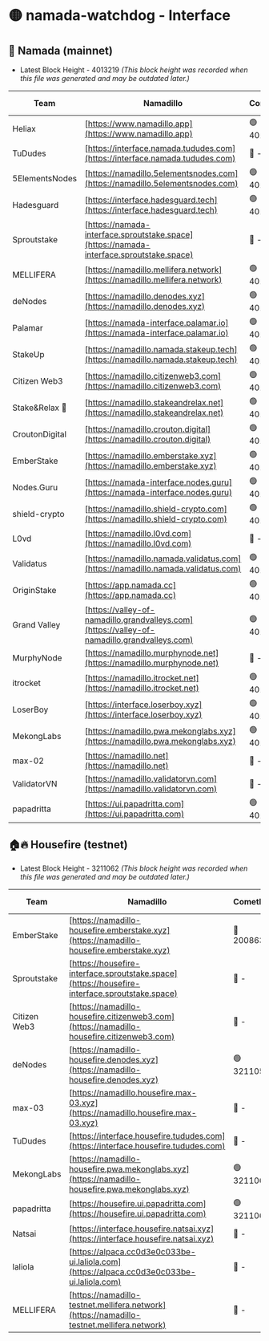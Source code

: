# 🟡 namada-watchdog - Interface

## 🚀 Namada (mainnet)
- Latest Block Height - 4013219 *(This block height was recorded when this file was generated and may be outdated later.)*

| Team | Namadillo | CometBFT | Indexer | MASP Indexer |
|-|-|-|-|-|
| Heliax | [https://www.namadillo.app](https://www.namadillo.app) | 🟢 4013169 | 🟢 4013169 | 🟢 4013128 |
| TuDudes | [https://interface.namada.tududes.com](https://interface.namada.tududes.com) | 🔴 - | 🔴 - | 🔴 - |
| 5ElementsNodes | [https://namadillo.5elementsnodes.com](https://namadillo.5elementsnodes.com) | 🟢 4013174 | 🟢 4013174 | 🟢 4013128 |
| Hadesguard | [https://interface.hadesguard.tech](https://interface.hadesguard.tech) | 🟢 4013175 | 🔴 - | 🔴 - |
| Sproutstake | [https://namada-interface.sproutstake.space](https://namada-interface.sproutstake.space) | 🔴 - | 🔴 3738134 | 🔴 - |
| MELLIFERA | [https://namadillo.mellifera.network](https://namadillo.mellifera.network) | 🟢 4013190 | 🟢 4013190 | 🔴 3765769 |
| deNodes | [https://namadillo.denodes.xyz](https://namadillo.denodes.xyz) | 🟢 4013190 | 🟢 4013190 | 🟢 4013128 |
| Palamar | [https://namada-interface.palamar.io](https://namada-interface.palamar.io) | 🟢 4013191 | 🟢 4013190 | 🟢 4013128 |
| StakeUp | [https://namadillo.namada.stakeup.tech](https://namadillo.namada.stakeup.tech) | 🟢 4013191 | 🟢 4013191 | 🟢 4013128 |
| Citizen Web3 | [https://namadillo.citizenweb3.com](https://namadillo.citizenweb3.com) | 🟢 4013192 | 🔴 4007897 | 🔴 4007895 |
| Stake&Relax 🦥 | [https://namadillo.stakeandrelax.net](https://namadillo.stakeandrelax.net) | 🟢 4013192 | 🟢 4013192 | 🔴 3765769 |
| CroutonDigital | [https://namadillo.crouton.digital](https://namadillo.crouton.digital) | 🟢 4013193 | 🟢 4013193 | 🟢 4013128 |
| EmberStake | [https://namadillo.emberstake.xyz](https://namadillo.emberstake.xyz) | 🟢 4013193 | 🟢 4013193 | 🟢 4013128 |
| Nodes.Guru | [https://namada-interface.nodes.guru](https://namada-interface.nodes.guru) | 🟢 4013194 | 🟢 4013194 | 🟢 4013128 |
| shield-crypto | [https://namadillo.shield-crypto.com](https://namadillo.shield-crypto.com) | 🟢 4013194 | 🟢 4013194 | 🟢 4013128 |
| L0vd | [https://namadillo.l0vd.com](https://namadillo.l0vd.com) | 🔴 - | 🔴 - | 🔴 - |
| Validatus | [https://namadillo.namada.validatus.com](https://namadillo.namada.validatus.com) | 🟢 4013197 | 🟢 4013197 | 🔴 3819812 |
| OriginStake | [https://app.namada.cc](https://app.namada.cc) | 🟢 4013197 | 🔴 - | 🔴 - |
| Grand Valley | [https://valley-of-namadillo.grandvalleys.com](https://valley-of-namadillo.grandvalleys.com) | 🟢 4013210 | 🟢 4013210 | 🟢 4013196 |
| MurphyNode | [https://namadillo.murphynode.net](https://namadillo.murphynode.net) | 🔴 - | 🔴 - | 🔴 - |
| itrocket | [https://namadillo.itrocket.net](https://namadillo.itrocket.net) | 🟢 4013212 | 🟢 4013212 | 🟢 4013196 |
| LoserBoy | [https://interface.loserboy.xyz](https://interface.loserboy.xyz) | 🟢 4013213 | 🟢 4013213 | 🟢 4013196 |
| MekongLabs | [https://namadillo.pwa.mekonglabs.xyz](https://namadillo.pwa.mekonglabs.xyz) | 🟢 4013213 | 🟢 4013213 | 🟢 4013196 |
| max-02 | [https://namadillo.net](https://namadillo.net) | 🔴 - | 🔴 - | 🔴 - |
| ValidatorVN | [https://namadillo.validatorvn.com](https://namadillo.validatorvn.com) | 🔴 - | 🔴 - | 🔴 - |
| papadritta | [https://ui.papadritta.com](https://ui.papadritta.com) | 🟢 4013219 | 🟢 4013218 | 🔴 - |

## 🏠🔥 Housefire (testnet)
- Latest Block Height - 3211062 *(This block height was recorded when this file was generated and may be outdated later.)*

| Team | Namadillo | CometBFT | Indexer | MASP Indexer |
|-|-|-|-|-|
| EmberStake | [https://namadillo-housefire.emberstake.xyz](https://namadillo-housefire.emberstake.xyz) | 🔴 2008636 | 🔴 - | 🔴 - |
| Sproutstake | [https://housefire-interface.sproutstake.space](https://housefire-interface.sproutstake.space) | 🔴 - | 🔴 - | 🔴 - |
| Citizen Web3 | [https://namadillo-housefire.citizenweb3.com](https://namadillo-housefire.citizenweb3.com) | 🔴 - | 🔴 - | 🔴 - |
| deNodes | [https://namadillo-housefire.denodes.xyz](https://namadillo-housefire.denodes.xyz) | 🟢 3211052 | 🟢 3211051 | 🔴 3198736 |
| max-03 | [https://namadillo.housefire.max-03.xyz](https://namadillo.housefire.max-03.xyz) | 🔴 - | 🔴 - | 🔴 - |
| TuDudes | [https://interface.housefire.tududes.com](https://interface.housefire.tududes.com) | 🔴 - | 🔴 - | 🔴 - |
| MekongLabs | [https://namadillo-housefire.pwa.mekonglabs.xyz](https://namadillo-housefire.pwa.mekonglabs.xyz) | 🟢 3211062 | 🟢 3211061 | 🔴 3198736 |
| papadritta | [https://housefire.ui.papadritta.com](https://housefire.ui.papadritta.com) | 🟢 3211062 | 🟢 3211062 | 🟢 3211061 |
| Natsai | [https://interface.housefire.natsai.xyz](https://interface.housefire.natsai.xyz) | 🔴 - | 🔴 - | 🔴 - |
| laliola | [https://alpaca.cc0d3e0c033be-ui.laliola.com](https://alpaca.cc0d3e0c033be-ui.laliola.com) | 🔴 - | 🔴 - | 🔴 - |
| MELLIFERA | [https://namadillo-testnet.mellifera.network](https://namadillo-testnet.mellifera.network) | 🔴 - | 🔴 2778001 | 🔴 2607259 |

